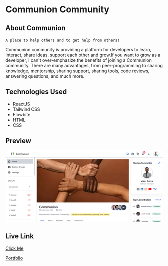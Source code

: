 # Communion Community

## About Communion
`A place to help others and to get help from others!`

Communion community is providing a platform for developers to learn, interact, share ideas, support each other and grow.If you want to grow as a developer, I can't over-emphasize the benefits of joining a Communion community. There are many advantages, from peer-programming to sharing knowledge, mentorship, sharing support, sharing tools, code reviews, answering questions, and much more.


## Technologies Used
- ReactJS
- Tailwind CSS
- Flowbite
- HTML 
- CSS 

## Preview
![Communion Preview](https://github.com/vikasrohra/community/blob/main/src/Assets/Images/Communion1.png)

## Live Link
[Click Me](https://communion-community.netlify.app/)

[Portfolio](https://vikasrohra.com/)


